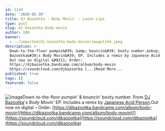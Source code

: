 ```yaml
---
id: 1144
date: '2020-05-30'
title: DJ Bazootka - Body Movin' - Loose Lips
type: post
slug: dj-bazootka-body-movin
author: 100
banner:
  - ../imported/dj-bazootka-body-movin/image1144.jpeg
description: >-
  Down-to-the-floor pumpin&#39; &amp; bouncin&#39; booty number.&nbsp; From DJ
  Bazootka&#39;s Body Movin&#39; EP. Includes a remix by Japanese Acid Person.
  Out now on digital &#8211; Order:
  https://djbazootka.bandcamp.com/album/body-movin
  https://soundcloud.com/djbazootka [...]Read More...
published: true
tags: []
featured: false
---
```

![image](../../imported/dj-bazootka-body-movin/image1144.jpeg)Down-to-the-floor pumpin' & bouncin' booty number. From [DJ Bazootka](https://djbazootka.bandcamp.com/)'s _Body Movin'_ EP. Includes a remix by [Japanese Acid Person](https://japaneseacidperson.bandcamp.com/).Out now on digital – Order: [](https://djbazootka.bandcamp.com/album/body-movin)[https://djbazootka.bandcamp.com/album/body-movin](https://djbazootka.bandcamp.com/album/body-movin)[](https://soundcloud.com/djbazootka)[https://soundcloud.com/djbazootka](https://soundcloud.com/djbazootka)